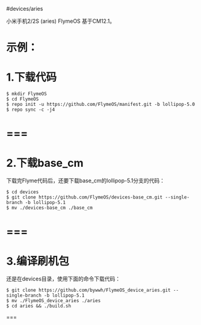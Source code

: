 #devices/aries

小米手机2/2S (aries) FlymeOS 基于CM12.1。

示例：
===
1.下载代码
===

    $ mkdir FlymeOS
    $ cd FlymeOS
    $ repo init -u https://github.com/FlymeOS/manifest.git -b lollipop-5.0
    $ repo sync -c -j4
===
===
2.下载base_cm
===
下载完Flyme代码后，还要下载base_cm的lollipop-5.1分支的代码：

    $ cd devices
    $ git clone https://github.com/FlymeOS/devices-base_cm.git --single-branch -b lollipop-5.1
    $ mv ./devices-base_cm ./base_cm
===
===
3.编译刷机包
===
还是在devices目录，使用下面的命令下载代码：

    $ git clone https://github.com/bywwh/FlymeOS_device_aries.git --single-branch -b lollipop-5.1
    $ mv ./FlymeOS_device_aries ./aries
    $ cd aries && ./build.sh
===
